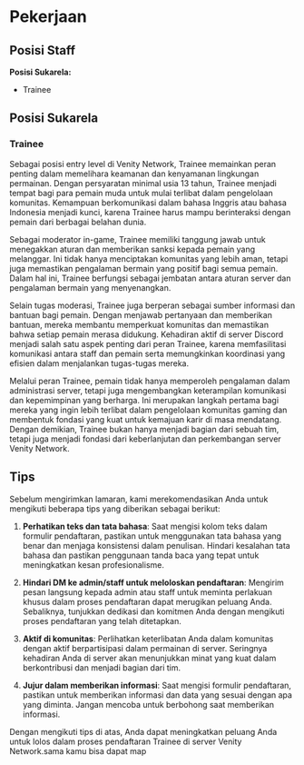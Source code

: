 # Pekerjaan


## Posisi Staff


**Posisi Sukarela:**
- Trainee


## Posisi Sukarela

### Trainee
Sebagai posisi entry level di Venity Network, Trainee memainkan peran penting dalam memelihara keamanan dan kenyamanan lingkungan permainan. Dengan persyaratan minimal usia 13 tahun, Trainee menjadi tempat bagi para pemain muda untuk mulai terlibat dalam pengelolaan komunitas. Kemampuan berkomunikasi dalam bahasa Inggris atau bahasa Indonesia menjadi kunci, karena Trainee harus mampu berinteraksi dengan pemain dari berbagai belahan dunia.

Sebagai moderator in-game, Trainee memiliki tanggung jawab untuk menegakkan aturan dan memberikan sanksi kepada pemain yang melanggar. Ini tidak hanya menciptakan komunitas yang lebih aman, tetapi juga memastikan pengalaman bermain yang positif bagi semua pemain. Dalam hal ini, Trainee berfungsi sebagai jembatan antara aturan server dan pengalaman bermain yang menyenangkan.

Selain tugas moderasi, Trainee juga berperan sebagai sumber informasi dan bantuan bagi pemain. Dengan menjawab pertanyaan dan memberikan bantuan, mereka membantu memperkuat komunitas dan memastikan bahwa setiap pemain merasa didukung. Kehadiran aktif di server Discord menjadi salah satu aspek penting dari peran Trainee, karena memfasilitasi komunikasi antara staff dan pemain serta memungkinkan koordinasi yang efisien dalam menjalankan tugas-tugas mereka.

Melalui peran Trainee, pemain tidak hanya memperoleh pengalaman dalam administrasi server, tetapi juga mengembangkan keterampilan komunikasi dan kepemimpinan yang berharga. Ini merupakan langkah pertama bagi mereka yang ingin lebih terlibat dalam pengelolaan komunitas gaming dan membentuk fondasi yang kuat untuk kemajuan karir di masa mendatang. Dengan demikian, Trainee bukan hanya menjadi bagian dari sebuah tim, tetapi juga menjadi fondasi dari keberlanjutan dan perkembangan server Venity Network.

## Tips
Sebelum mengirimkan lamaran, kami merekomendasikan Anda untuk mengikuti beberapa tips yang diberikan sebagai berikut:

1. **Perhatikan teks dan tata bahasa**: Saat mengisi kolom teks dalam formulir pendaftaran, pastikan untuk menggunakan tata bahasa yang benar dan menjaga konsistensi dalam penulisan. Hindari kesalahan tata bahasa dan pastikan penggunaan tanda baca yang tepat untuk meningkatkan kesan profesionalisme.

2. **Hindari DM ke admin/staff untuk meloloskan pendaftaran**: Mengirim pesan langsung kepada admin atau staff untuk meminta perlakuan khusus dalam proses pendaftaran dapat merugikan peluang Anda. Sebaliknya, tunjukkan dedikasi dan komitmen Anda dengan mengikuti proses pendaftaran yang telah ditetapkan.

3. **Aktif di komunitas**: Perlihatkan keterlibatan Anda dalam komunitas dengan aktif berpartisipasi dalam permainan di server. Seringnya kehadiran Anda di server akan menunjukkan minat yang kuat dalam berkontribusi dan menjadi bagian dari tim.

4. **Jujur dalam memberikan informasi**: Saat mengisi formulir pendaftaran, pastikan untuk memberikan informasi dan data yang sesuai dengan apa yang diminta. Jangan mencoba untuk berbohong saat memberikan informasi.

Dengan mengikuti tips di atas, Anda dapat meningkatkan peluang Anda untuk lolos dalam proses pendaftaran Trainee  di server Venity Network.sama kamu bisa dapat map

